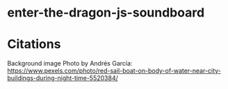 # enter-the-dragon-js-soundboard




# Citations

Background image Photo by Andrés García: https://www.pexels.com/photo/red-sail-boat-on-body-of-water-near-city-buildings-during-night-time-5520384/